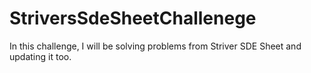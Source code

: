 # StriversSdeSheetChallenege
In this challenge, I will be solving problems from Striver SDE Sheet and updating it too.
